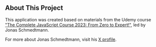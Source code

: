 ## About This Project

This application was created based on materials from the Udemy course ["The Complete JavaScript Course 2023: From Zero to Expert!"](https://www.udemy.com/course/the-complete-javascript-course/?srsltid=AfmBOoqUzyunrkOR_evm9apjNt9tFqtsyMwBzmyw8ZC6reRvTlbJ1Gda&couponCode=LETSLEARNNOW), led by Jonas Schmedtmann.

For more about Jonas Schmedtmann, visit his [X profile](https://x.com/jonasschmedtman).
